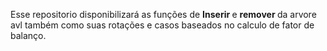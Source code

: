 Esse repositorio disponibilizará as funções de <strong>Inserir </strong> e <strong> remover </strong> da arvore avl também como suas rotações e casos baseados no calculo de fator de balanço. 

